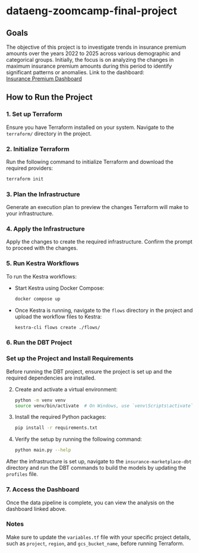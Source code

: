 # dataeng-zoomcamp-final-project

## Goals

The objective of this project is to investigate trends in insurance premium amounts over the years 2022 to 2025 across various demographic and categorical groups. Initially, the focus is on analyzing the changes in maximum insurance premium amounts during this period to identify significant patterns or anomalies.
Link to the dashboard:  
[Insurance Premium Dashboard](https://lookerstudio.google.com/reporting/5ef34b9e-ea05-4925-b5e8-c13f94593982)

## How to Run the Project

### 1. Set up Terraform  
Ensure you have Terraform installed on your system. Navigate to the `terraform/` directory in the project.

### 2. Initialize Terraform  
Run the following command to initialize Terraform and download the required providers:
```sh
terraform init
```

### 3. Plan the Infrastructure  
Generate an execution plan to preview the changes Terraform will make to your infrastructure.

### 4. Apply the Infrastructure  
Apply the changes to create the required infrastructure. Confirm the prompt to proceed with the changes.

### 5. Run Kestra Workflows  
To run the Kestra workflows:

- Start Kestra using Docker Compose:
    ```sh
    docker compose up
    ```

- Once Kestra is running, navigate to the `flows` directory in the project and upload the workflow files to Kestra:
    ```sh
    kestra-cli flows create ./flows/
    ```
### 6. Run the DBT Project  
### Set up the Project and Install Requirements  

Before running the DBT project, ensure the project is set up and the required dependencies are installed.  

2. Create and activate a virtual environment:  
    ```sh
    python -m venv venv
    source venv/bin/activate  # On Windows, use `venv\Scripts\activate`
    ```  

3. Install the required Python packages:  
    ```sh
    pip install -r requirements.txt
    ```  

4. Verify the setup by running the following command:  
    ```sh
    python main.py --help
    ```  

After the infrastructure is set up, navigate to the `insurance-marketplace-dbt` directory and run the DBT commands to build the models by updating the `profiles` file.

### 7. Access the Dashboard  
Once the data pipeline is complete, you can view the analysis on the dashboard linked above.

### Notes  
Make sure to update the `variables.tf` file with your specific project details, such as `project`, `region`, and `gcs_bucket_name`, before running Terraform.


